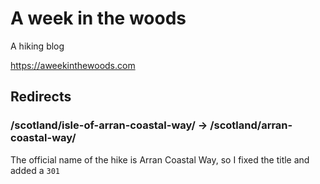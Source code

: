 # A week in the woods

A hiking blog

https://aweekinthewoods.com

## Redirects

### /scotland/isle-of-arran-coastal-way/ -> /scotland/arran-coastal-way/

The official name of the hike is Arran Coastal Way, so I fixed the title and added a `301`
